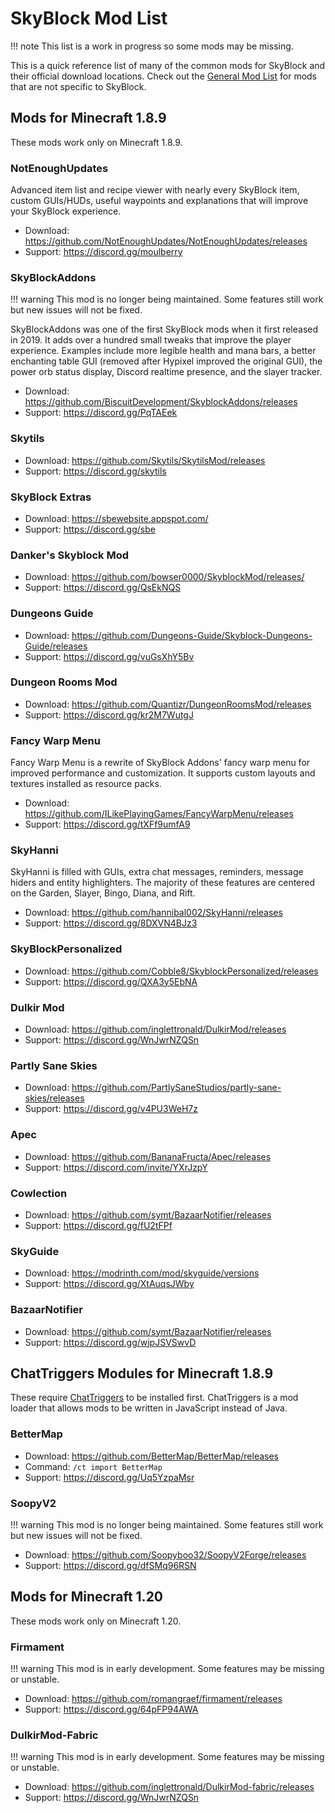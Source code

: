 # SkyBlock Mod List
!!! note
    This list is a work in progress so some mods may be missing.

This is a quick reference list of many of the common mods for SkyBlock and their official download locations.
Check out the [General Mod List](general-mod-list.md) for mods that are not specific to SkyBlock.

## Mods for Minecraft 1.8.9
These mods work only on Minecraft 1.8.9.

### NotEnoughUpdates
Advanced item list and recipe viewer with nearly every SkyBlock item, custom GUIs/HUDs, useful waypoints and explanations that will improve your SkyBlock experience.

- Download: https://github.com/NotEnoughUpdates/NotEnoughUpdates/releases
- Support: https://discord.gg/moulberry

### SkyBlockAddons
!!! warning
    This mod is no longer being maintained. Some features still work but new issues will not be fixed.

SkyBlockAddons was one of the first SkyBlock mods when it first released in 2019. It adds over a hundred small tweaks that improve the player experience. Examples include more legible health and mana bars, a better enchanting table GUI (removed after Hypixel improved the original GUI), the power orb status display, Discord realtime presence, and the slayer tracker.

- Download: https://github.com/BiscuitDevelopment/SkyblockAddons/releases
- Support: https://discord.gg/PqTAEek

### Skytils
- Download: https://github.com/Skytils/SkytilsMod/releases
- Support: https://discord.gg/skytils

### SkyBlock Extras
- Download: https://sbewebsite.appspot.com/
- Support: https://discord.gg/sbe

### Danker's Skyblock Mod
- Download: https://github.com/bowser0000/SkyblockMod/releases/
- Support: https://discord.gg/QsEkNQS

### Dungeons Guide
- Download: https://github.com/Dungeons-Guide/Skyblock-Dungeons-Guide/releases
- Support: https://discord.gg/vuGsXhY5Bv

### Dungeon Rooms Mod
- Download: https://github.com/Quantizr/DungeonRoomsMod/releases
- Support: https://discord.gg/kr2M7WutgJ

### Fancy Warp Menu
Fancy Warp Menu is a rewrite of SkyBlock Addons' fancy warp menu for improved performance and customization. It supports custom layouts and textures installed as resource packs.

- Download: https://github.com/ILikePlayingGames/FancyWarpMenu/releases
- Support: https://discord.gg/tXFf9umfA9

### SkyHanni
SkyHanni is filled with GUIs, extra chat messages, reminders, message hiders and entity highlighters. The majority of these features are centered on the Garden, Slayer, Bingo, Diana, and Rift.

- Download: https://github.com/hannibal002/SkyHanni/releases
- Support: https://discord.gg/8DXVN4BJz3

### SkyBlockPersonalized
- Download: https://github.com/Cobble8/SkyblockPersonalized/releases
- Support: https://discord.gg/QXA3y5EbNA

### Dulkir Mod
- Download: https://github.com/inglettronald/DulkirMod/releases
- Support: https://discord.gg/WnJwrNZQSn

### Partly Sane Skies
- Download: https://github.com/PartlySaneStudios/partly-sane-skies/releases
- Support: https://discord.gg/v4PU3WeH7z

### Apec
- Download: https://github.com/BananaFructa/Apec/releases
- Support: https://discord.com/invite/YXrJzpY

### Cowlection
- Download: https://github.com/symt/BazaarNotifier/releases
- Support: https://discord.gg/fU2tFPf

### SkyGuide
- Download: https://modrinth.com/mod/skyguide/versions
- Support: https://discord.gg/XtAuqsJWby

### BazaarNotifier
- Download: https://github.com/symt/BazaarNotifier/releases
- Support: https://discord.gg/wjpJSVSwvD

## ChatTriggers Modules for Minecraft 1.8.9
These require [ChatTriggers](https://www.chattriggers.com) to be installed first.
ChatTriggers is a mod loader that allows mods to be written in JavaScript instead of Java.

### BetterMap
- Download: https://github.com/BetterMap/BetterMap/releases
- Command: `/ct import BetterMap`
- Support: https://discord.gg/Uq5YzpaMsr

### SoopyV2
!!! warning
    This mod is no longer being maintained. Some features still work but new issues will not be fixed.
- Download: https://github.com/Soopyboo32/SoopyV2Forge/releases
- Support: https://discord.gg/dfSMq96RSN

## Mods for Minecraft 1.20
These mods work only on Minecraft 1.20.

### Firmament
!!! warning
    This mod is in early development. Some features may be missing or unstable.

- Download: https://github.com/romangraef/firmament/releases
- Support: https://discord.gg/64pFP94AWA

### DulkirMod-Fabric
!!! warning
    This mod is in early development. Some features may be missing or unstable.

- Download: https://github.com/inglettronald/DulkirMod-fabric/releases
- Support: https://discord.gg/WnJwrNZQSn
